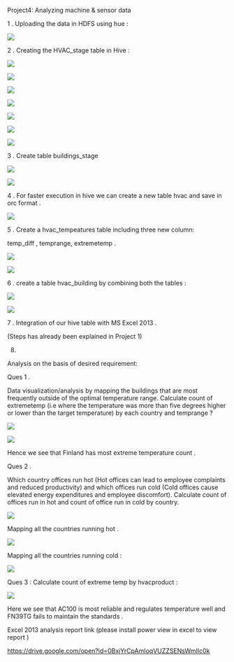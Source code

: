 Project4: Analyzing machine & sensor data

1 . Uploading the data in HDFS using hue :

![](media/aa47d38f42f40a245340db657ae591f9.png)

2 . Creating the HVAC\_stage table in Hive :

![](media/cfd6e8679810c20651a2ce208b547789.png)

![](media/06496ca50a27f95d3ccbff30819dc7be.png)

![](media/0a3541a6526c32af9049929aeddadc6e.png)

![](media/c3dffb4ca16f7eb628248e5eef06c41a.png)

![](media/b07d5257132d62001775d94a8ea0fece.png)

![](media/11ba7c515b8916f2866e80760161c7b4.png)

![](media/f6d818e083d35c84077b69d18ed1052d.png)

3 . Create table buildings\_stage

![](media/642c6d7c51108a85cee84ac15611f93e.png)

![](media/bf8e7d82fe7445c98039c6c25a7cd324.png)

4 . For faster execution in hive we can create a new table hvac and save in orc
format .

![](media/cd5e87c3a3fa6f5d62af8287fdc95c67.png)

5 . Create a hvac\_tempeatures table including three new column:

temp\_diff , temprange, extremetemp .

![](media/85f895c6fe5cd452d2326405ebd788d1.png)

![](media/c16340e711c109ca633edb1621801dff.png)

6 . create a table hvac\_building by combining both the tables :

![](media/8c8c2481e63f64d49ad5bb28b9d19d2b.png)

![](media/0f8387f903415b85abf74904fd4759e3.png)

7 . Integration of our hive table with MS Excel 2013 .

(Steps has already been explained in Project 1)

8.

Analysis on the basis of desired requirement:

Ques 1 .

Data visualization/analysis by mapping the buildings that are most frequently
outside of the optimal temperature range. Calculate count of extremetemp (i.e
where the temperature was more than five degrees higher or lower than the target
temperature) by each country and temprange ?

![](media/d93141ccf2d2b76b019eeaf35a631a7c.png)

![](media/9dfaf3de85a2f5d8600accf823b1a18b.png)

Hence we see that Finland has most extreme temperature count .

Ques 2 .

Which country offices run hot (Hot offices can lead to employee complaints and
reduced productivity) and which offices run cold (Cold offices cause elevated
energy expenditures and employee discomfort). Calculate count of offices run in
hot and count of office run in cold by country.

![](media/2a3196d91afa68f43a96ea47cc1ad1a5.png)

Mapping all the countries running hot .

![](media/f63d1c101cfbb8a03811bf7e14547e8e.png)

Mapping all the countries running cold :

![](media/1c943a0a9e76e5ece98762eff1c3642f.png)

Ques 3 : Calculate count of extreme temp by hvacproduct :

![](media/f847f1ff0c9ee4f0c17f04a8e89df23e.png)

Here we see that AC100 is most reliable and regulates temperature well and
FN39TG fails to maintain the standards .

Excel 2013 analysis report link (please install power view in excel to view
report )

https://drive.google.com/open?id=0BxjYrCpAmIoqVUZZSENsWmlIc0k
